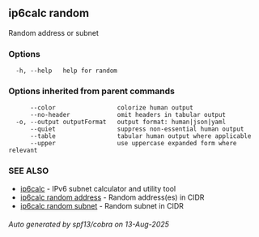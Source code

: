 ## ip6calc random

Random address or subnet

### Options

```
  -h, --help   help for random
```

### Options inherited from parent commands

```
      --color                 colorize human output
      --no-header             omit headers in tabular output
  -o, --output outputFormat   output format: human|json|yaml
      --quiet                 suppress non-essential human output
      --table                 tabular human output where applicable
      --upper                 use uppercase expanded form where relevant
```

### SEE ALSO

* [ip6calc](ip6calc.md)	 - IPv6 subnet calculator and utility tool
* [ip6calc random address](ip6calc_random_address.md)	 - Random address(es) in CIDR
* [ip6calc random subnet](ip6calc_random_subnet.md)	 - Random subnet in CIDR

###### Auto generated by spf13/cobra on 13-Aug-2025
